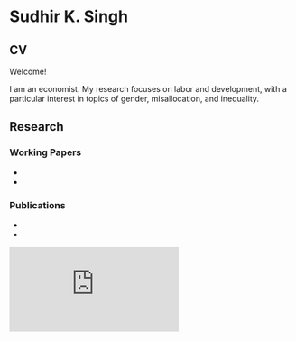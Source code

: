 # Sudhir K. Singh
## CV
Welcome!



I am an economist. My research focuses on labor and development, with a particular interest in topics of gender, misallocation, and inequality. 
## Research
### Working Papers
-
-
### Publications
-
-

<embed src="https://singhsudhirk.github.io/Sudhir_K_Singh.pdf" type="application/pdf" />
